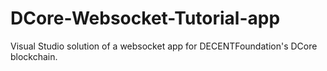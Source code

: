 # DCore-Websocket-Tutorial-app
Visual Studio solution of a websocket app for DECENTFoundation's DCore blockchain.
